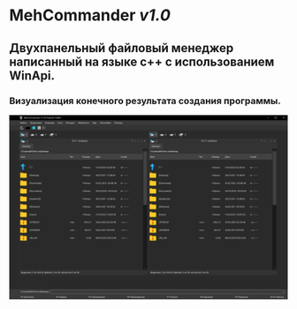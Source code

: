 # **MehCommander** *v1.0*
## Двухпанельный файловый менеджер написанный на языке c++ с использованием WinApi.

### **Визуализация конечного результата создания программы.**
![Release](https://github.com/mrkrein/MehCommander/blob/master/Main%20Screen222.png?raw=true)